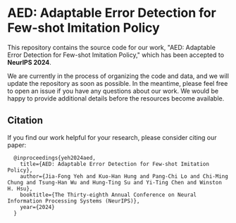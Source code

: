 # AED: Adaptable Error Detection for Few-shot Imitation Policy

This repository contains the source code for our work, "AED: Adaptable Error Detection for Few-shot Imitation Policy," which has been accepted to **NeurIPS 2024**.

We are currently in the process of organizing the code and data, and we will update the repository as soon as possible. In the meantime, please feel free to open an issue if you have any questions about our work. We would be happy to provide additional details before the resources become available.

## Citation
If you find our work helpful for your research, please consider citing our paper:
```
  @inproceedings{yeh2024aed,
    title={AED: Adaptable Error Detection for Few-shot Imitation Policy},
    author={Jia-Fong Yeh and Kuo-Han Hung and Pang-Chi Lo and Chi-Ming Chung and Tsung-Han Wu and Hung-Ting Su and Yi-Ting Chen and Winston H. Hsu},
    booktitle={The Thirty-eighth Annual Conference on Neural Information Processing Systems (NeurIPS)},
    year={2024}
  }
```
